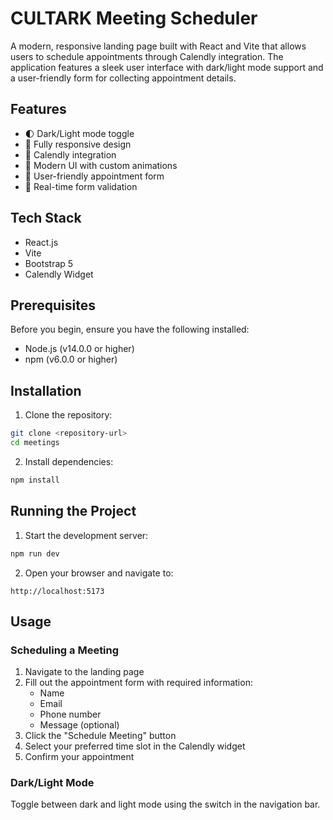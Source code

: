 # CULTARK Meeting Scheduler

A modern, responsive landing page built with React and Vite that allows users to schedule appointments through Calendly integration. The application features a sleek user interface with dark/light mode support and a user-friendly form for collecting appointment details.

## Features

- 🌓 Dark/Light mode toggle
- 📱 Fully responsive design
- 📅 Calendly integration
- 🎨 Modern UI with custom animations
- 📝 User-friendly appointment form
- 🔄 Real-time form validation

## Tech Stack

- React.js
- Vite
- Bootstrap 5
- Calendly Widget

## Prerequisites

Before you begin, ensure you have the following installed:
- Node.js (v14.0.0 or higher)
- npm (v6.0.0 or higher)

## Installation

1. Clone the repository:
```bash
git clone <repository-url>
cd meetings
```

2. Install dependencies:
```bash
npm install
```
## Running the Project

1. Start the development server:
```bash
npm run dev
```

2. Open your browser and navigate to:
```
http://localhost:5173
```

## Usage

### Scheduling a Meeting

1. Navigate to the landing page
2. Fill out the appointment form with required information:
   - Name
   - Email
   - Phone number
   - Message (optional)
3. Click the "Schedule Meeting" button
4. Select your preferred time slot in the Calendly widget
5. Confirm your appointment

### Dark/Light Mode

Toggle between dark and light mode using the switch in the navigation bar.